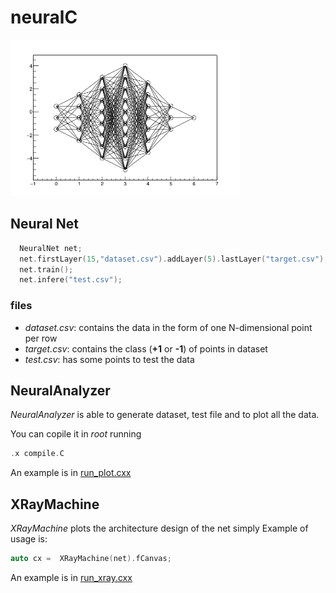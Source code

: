 # neuralC
<img src="https://github.com/gabrielefronze/neuralC/raw/master/nn.png" height="250"></img>
## Neural Net
```cpp
  NeuralNet net;
  net.firstLayer(15,"dataset.csv").addLayer(5).lastLayer("target.csv");
  net.train();
  net.infere("test.csv");
```
### files
- *dataset.csv*: contains the data in the form of one N-dimensional point per row
- *target.csv*: contains the class (**+1** or **-1**) of points in dataset
- *test.csv*: has some points to test the data

## NeuralAnalyzer
*NeuralAnalyzer* is able to generate dataset, test file and to plot all the data.

You can copile it in *root* running
```cpp
.x compile.C
```

An example is in [run_plot.cxx](run_plot.cxx)

## XRayMachine
*XRayMachine* plots the architecture design of the net simply
Example of usage is:
```cpp
auto cx =  XRayMachine(net).fCanvas;
```

An example is in [run_xray.cxx](run_xray.cxx)
